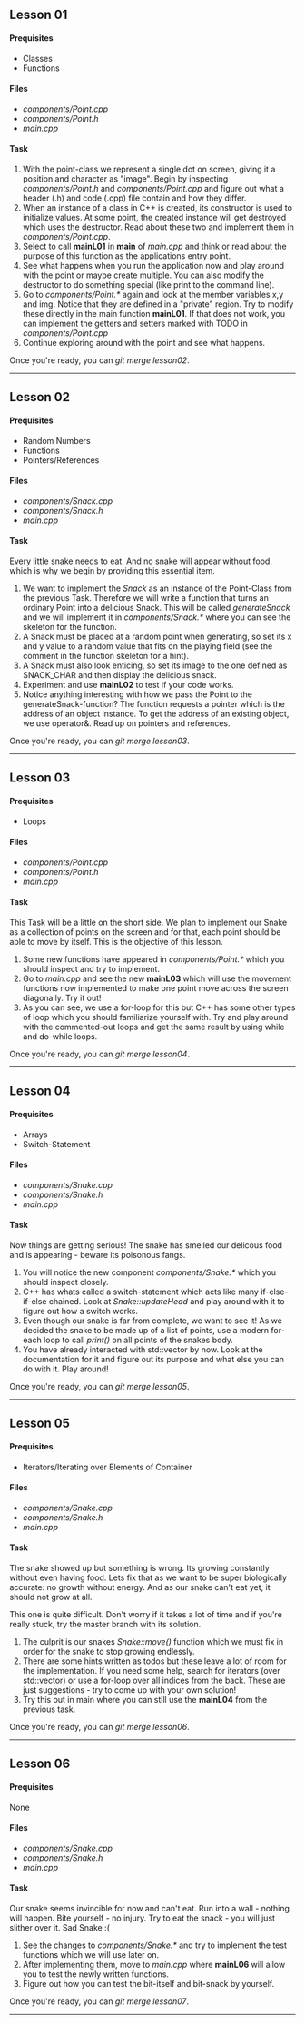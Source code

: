 ## Lesson 01

#### Prequisites
- Classes
- Functions

#### Files
- _components/Point.cpp_
- _components/Point.h_
- _main.cpp_

#### Task
1) With the point-class we represent a single dot on screen, giving it a position and character as "image". Begin by inspecting _components/Point.h_ and _components/Point.cpp_ and figure out what a header (.h) and code (.cpp) file contain and how they differ.
2) When an instance of a class in C++ is created, its constructor is used to initialize values. At some point, the created instance will get destroyed which uses the destructor. Read about these two and implement them in _components/Point.cpp_.
3) Select to call __mainL01__ in __main__ of _main.cpp_ and think or read about the purpose of this function as the applications entry point.
4) See what happens when you run the application now and play around with the point or maybe create multiple. You can also modify the destructor to do something special (like print to the command line).
5) Go to _components/Point.*_ again and look at the member variables x,y and img. Notice that they are defined in a "private" region. Try to modify these directly in the main function __mainL01__. If that does not work, you can implement the getters and setters marked with TODO in _components/Point.cpp_
6) Continue exploring around with the point and see what happens.

Once you're ready, you can _git merge lesson02_.

---

## Lesson 02

#### Prequisites
- Random Numbers
- Functions
- Pointers/References

#### Files
- _components/Snack.cpp_
- _components/Snack.h_
- _main.cpp_

#### Task
Every little snake needs to eat. And no snake will appear without food, which is why we begin by providing this essential item.

1) We want to implement the _Snack_ as an instance of the Point-Class from the previous Task. Therefore we will write a function that turns an ordinary Point into a delicious Snack. This will be called _generateSnack_ and we will implement it in _components/Snack.*_ where you can see the skeleton for the function.
2) A Snack must be placed at a random point when generating, so set its x and y value to a random value that fits on the playing field (see the comment in the function skeleton for a hint).
3) A Snack must also look enticing, so set its image to the one defined as SNACK_CHAR and then display the delicious snack.
4) Experiment and use __mainL02__ to test if your code works.
5) Notice anything interesting with how we pass the Point to the generateSnack-function? The function requests a pointer which is the address of an object instance. To get the address of an existing object, we use operator&. Read up on pointers and references.

Once you're ready, you can _git merge lesson03_.

---

## Lesson 03

#### Prequisites
- Loops

#### Files
- _components/Point.cpp_
- _components/Point.h_
- _main.cpp_

#### Task

This Task will be a little on the short side. We plan to implement our Snake as a collection of points on the screen and for that, each point should be able to move by itself. This is the objective of this lesson.

1) Some new functions have appeared in _components/Point.*_ which you should inspect and try to implement.
2) Go to _main.cpp_ and see the new __mainL03__ which will use the movement functions now implemented to make one point move across the screen diagonally. Try it out!
3) As you can see, we use a for-loop for this but C++ has some other types of loop which you should familiarize yourself with. Try and play around with the commented-out loops and get the same result by using while and do-while loops.

Once you're ready, you can _git merge lesson04_.

---

## Lesson 04

#### Prequisites
- Arrays
- Switch-Statement

#### Files
- _components/Snake.cpp_
- _components/Snake.h_
- _main.cpp_

#### Task

Now things are getting serious! The snake has smelled our delicous food and is appearing - beware its poisonous fangs.

1) You will notice the new component _components/Snake.*_ which you should inspect closely.
2) C++ has whats called a switch-statement which acts like many if-else-if-else chained. Look at _Snake::updateHead_ and play around with it to figure out how a switch works.
3) Even though our snake is far from complete, we want to see it! As we decided the snake to be made up of a list of points, use a modern for-each loop to call _print()_ on all points of the snakes body.
4) You have already interacted with std::vector by now. Look at the documentation for it and figure out its purpose and what else you can do with it. Play around!

Once you're ready, you can _git merge lesson05_.

---

## Lesson 05

#### Prequisites
- Iterators/Iterating over Elements of Container

#### Files
- _components/Snake.cpp_
- _components/Snake.h_
- _main.cpp_

#### Task

The snake showed up but something is wrong. Its growing constantly without even having food. Lets fix that as we want to be super biologically accurate: no growth without energy. And as our snake can't eat yet, it should not grow at all.

This one is quite difficult. Don't worry if it takes a lot of time and if you're really stuck, try the master branch with its solution.

1) The culprit is our snakes _Snake::move()_ function which we must fix in order for the snake to stop growing endlessly.
2) There are some hints written as todos but these leave a lot of room for the implementation. If you need some help, search for iterators (over std::vector) or use a for-loop over all indices from the back. These are just suggestions - try to come up with your own solution!
3) Try this out in main where you can still use the __mainL04__ from the previous task.

Once you're ready, you can _git merge lesson06_.

---

## Lesson 06

#### Prequisites
None

#### Files
- _components/Snake.cpp_
- _components/Snake.h_
- _main.cpp_

#### Task

Our snake seems invincible for now and can't eat. Run into a wall - nothing will happen. Bite yourself - no injury. Try to eat the snack - you will just slither over it. Sad Snake :(

1) See the changes to _components/Snake.*_ and try to implement the test functions which we will use later on.
2) After implementing them, move to _main.cpp_ where __mainL06__ will allow you to test the newly written functions.
3) Figure out how you can test the bit-itself and bit-snack by yourself.

Once you're ready, you can _git merge lesson07_.

---
